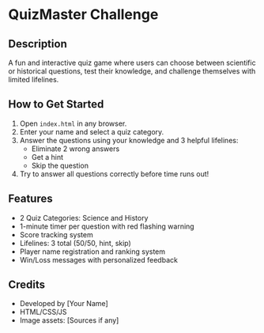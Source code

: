 # QuizMaster Challenge

## Description
A fun and interactive quiz game where users can choose between scientific or historical questions, test their knowledge, and challenge themselves with limited lifelines.

## How to Get Started
1. Open `index.html` in any browser.
2. Enter your name and select a quiz category.
3. Answer the questions using your knowledge and 3 helpful lifelines:
   - Eliminate 2 wrong answers
   - Get a hint
   - Skip the question
4. Try to answer all questions correctly before time runs out!

## Features
- 2 Quiz Categories: Science and History
- 1-minute timer per question with red flashing warning
- Score tracking system
- Lifelines: 3 total (50/50, hint, skip)
- Player name registration and ranking system
- Win/Loss messages with personalized feedback

## Credits
- Developed by [Your Name]
- HTML/CSS/JS
- Image assets: [Sources if any]
